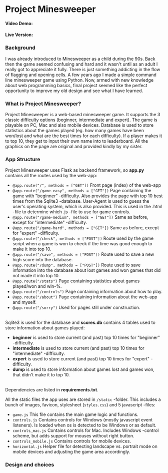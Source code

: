 # Project Minesweeper
#### Video Demo:  <URL HERE>
#### Live Version:
### Background
I was already introduced to Minesweeper as a child during the 90s. Back then the game seemed confusing and hard and it wasn't until as an adult I really got to appreciate it fully. There is just something addicting in the flow of flagging and opening cells. A few years ago I made a simple command line minesweeper game using Python. Now, armed with new knowledge about web programming basics, final project seemed like the perfect opportunity to improve my old design and see what I have learned.
### What is Project Minesweeper?
Project Minesweeper is a web-based minesweeper game. It supports the 3 classic difficulty options (beginner, intermediate and expert). The game is playable on PC, Mac and also mobile devices. Database is used to store statistics about the games played (eg. how many games have been won/lost and what are the best times for each difficulty). If a player makes it to top 10, they get to input their own name into to leaderboard. All the graphics on the page are original and provided kindly by my sister.
### App Structure
Project Minesweeper uses Flask as backend framework, so **app.py** contains all the routes used by the web-app:
- ```@app.route("/", methods = ["GET"])``` Front page (index) of the web-app
- ```@app.route("/game-easy", methods = ["GET"])```
Page containing the game with "beginner" -difficulty. Also provides the page with top 10 best times from the Sqlite3 -database. User-Agent is used to guess the user's operating system, which is also provided. This is used in the .html -file to determine which .js -file to use for game controls.
- ```@app.route("/game-medium", methods = ["GET"])``` Same as before, except for "intermediate" -difficulty.
- ```@app.route("/game-hard", methods = ["GET"])``` Same as before, except for "expert" -difficulty.
- ```@app.route("/check", methods = ["POST"])``` Route used by the game script when a game is won to check if the time was good enough to make it into top 10.
- ```@app.route("/save", methods = ["POST"])``` Route used to save a new high score into the database.
- ```@app.route("/dump", methods = ["POST"])``` Route used to save information into the database about lost games and won games that did not made it into top 10.
- ```@app.route("/stats")``` Page containing statistics about games played/won and win-%.
- ```@app.route("/controls")``` Page containing information about how to play.
- ```@app.route("/about")``` Page containing information about the web-app and myself.
- ```@app.route("/sorry")``` Used for pages still under construction.
<br></br>

Sqlite3 is used for the database and **scores.db** contains 4 tables used to store information about games played:
- **beginner** is used to store current (and past) top 10 times for "beginner" -difficulty.
- **intermediate** is used to store current (and past) top 10 times for "intermediate" -difficulty.
- **expert** is used to store current (and past) top 10 times for "expert" -difficulty.
- **dump** is used to store information about games lost and games won, that didn't make it to top 10.
<br></br>

Dependencies are listed in **requirements.txt**.

All the static files the app uses are stored in ```/static``` -folder. This includes a bunch of images, favicon, stylesheet (```styles.css```) and 5 javascript -files:
- ```game.js``` This file contains the main game logic and functions.
- ```controls.js``` Contains controls for Windows (mostly javascript event listeners). Is loaded when os is detected to be Windows or as default.
- ```controls_mac.js``` Contains controls for Mac. Includes Windows -control scheme, but adds support for mouses without right button.
- ```controls_mobile.js``` Contains controls for mobile devices.
- ```horizontal.js``` Helper file for detecting landscape vs. portrait mode on mobile devices and adjusting the game area accordingly.

### Design and choices
